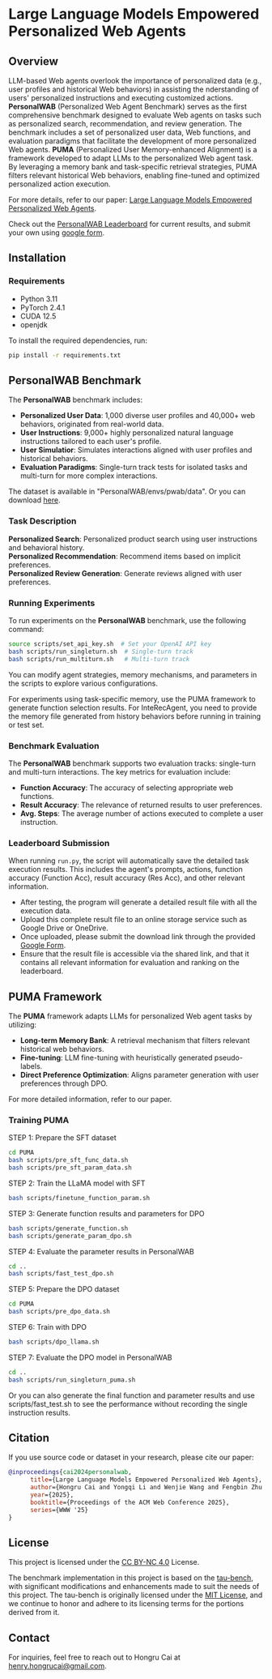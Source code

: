 # Large Language Models Empowered Personalized Web Agents

## Overview

LLM-based Web agents overlook the importance of personalized data (e.g., user profiles and historical Web behaviors) in assisting the nderstanding of users' personalized instructions and executing customized actions. **PersonalWAB** (Personalized Web Agent Benchmark) serves as the first comprehensive benchmark designed to evaluate Web agents on tasks such as personalized search, recommendation, and review generation. The benchmark includes a set of personalized user data, Web functions, and evaluation paradigms that facilitate the development of more personalized Web agents.
**PUMA** (Personalized User Memory-enhanced Alignment) is a framework developed to adapt LLMs to the personalized Web agent task. By leveraging a memory bank and task-specific retrieval strategies, PUMA filters relevant historical Web behaviors, enabling fine-tuned and optimized personalized action execution.

For more details, refer to our paper: [Large Language Models Empowered Personalized Web Agents](https://arxiv.org/abs/2410.17236).

Check out the [PersonalWAB Leaderboard](https://hongrucai.github.io/PersonalWAB/leaderboard) for current results, and submit your own using [google form](https://forms.gle/UQdxUG8f28xbRd5Z8).


## Installation

### Requirements

- Python 3.11
- PyTorch 2.4.1
- CUDA 12.5
- openjdk

To install the required dependencies, run:
```bash
pip install -r requirements.txt
```


## PersonalWAB Benchmark

The **PersonalWAB** benchmark includes:

- **Personalized User Data**: 1,000 diverse user profiles and 40,000+ web behaviors, originated from real-world data.
- **User Instructions**: 9,000+ highly personalized natural language instructions tailored to each user's profile.
- **User Simulatior**: Simulates interactions aligned with user profiles and historical behaviors.
- **Evaluation Paradigms**:  Single-turn track tests for isolated tasks and multi-turn for more complex interactions.

The dataset is available in "PersonalWAB/envs/pwab/data". Or you can download [here](https://hongrucai.github.io/PersonalWAB/download).

### Task Description

**Personalized Search**: Personalized product search using user instructions and behavioral history.  
**Personalized Recommendation**: Recommend items based on implicit preferences.  
**Personalized Review Generation**: Generate reviews aligned with user preferences.

### Running Experiments 

To run experiments on the **PersonalWAB** benchmark, use the following command:

```bash
source scripts/set_api_key.sh  # Set your OpenAI API key
bash scripts/run_singleturn.sh  # Single-turn track
bash scripts/run_multiturn.sh   # Multi-turn track
```

You can modify agent strategies, memory mechanisms, and parameters in the scripts to explore various configurations.

For experiments using task-specific memory, use the PUMA framework to generate function selection results. For InteRecAgent, you need to provide the memory file generated from history behaviors before running in training or test set.

### Benchmark Evaluation

The **PersonalWAB** benchmark supports two evaluation tracks: single-turn and multi-turn interactions. The key metrics for evaluation include:

- **Function Accuracy**: The accuracy of selecting appropriate web functions.
- **Result Accuracy**: The relevance of returned results to user preferences.
- **Avg. Steps**: The average number of actions executed to complete a user instruction.

### Leaderboard Submission

When running `run.py`, the script will automatically save the detailed task execution results. This includes the agent's prompts, actions, function accuracy (Function Acc), result accuracy (Res Acc), and other relevant information.

- After testing, the program will generate a detailed result file with all the execution data.
- Upload this complete result file to an online storage service such as Google Drive or OneDrive.
- Once uploaded, please submit the download link through the provided [Google Form](https://forms.gle/UQdxUG8f28xbRd5Z8).
- Ensure that the result file is accessible via the shared link, and that it contains all relevant information for evaluation and ranking on the leaderboard.


## PUMA Framework

The **PUMA** framework adapts LLMs for personalized Web agent tasks by utilizing:

- **Long-term Memory Bank**: A retrieval mechanism that filters relevant historical web behaviors.
- **Fine-tuning**: LLM fine-tuning with heuristically generated pseudo-labels.
- **Direct Preference Optimization**: Aligns parameter generation with user preferences through DPO.

For more detailed information, refer to our paper.

### Training PUMA

STEP 1: Prepare the SFT dataset  
```bash
cd PUMA
bash scripts/pre_sft_func_data.sh
bash scripts/pre_sft_param_data.sh
```
STEP 2: Train the LLaMA model with SFT  
```bash
bash scripts/finetune_function_param.sh
```
STEP 3: Generate function results and parameters for DPO  
```bash
bash scripts/generate_function.sh
bash scripts/generate_param_dpo.sh
```
STEP 4: Evaluate the parameter results in PersonalWAB  
```bash
cd ..
bash scripts/fast_test_dpo.sh
```
STEP 5: Prepare the DPO dataset  
```bash
cd PUMA
bash scripts/pre_dpo_data.sh
```
STEP 6: Train with DPO    
```bash
bash scripts/dpo_llama.sh
```
STEP 7: Evaluate the DPO model in PersonalWAB  
```bash
cd ..
bash scripts/run_singleturn_puma.sh
```
Or you can also generate the final function and parameter results and use scripts/fast_test.sh to see the performance without recording the single instruction results.

## Citation

If you use source code or dataset in your research, please cite our paper:
```bibtex
@inproceedings{cai2024personalwab,
      title={Large Language Models Empowered Personalized Web Agents}, 
      author={Hongru Cai and Yongqi Li and Wenjie Wang and Fengbin Zhu and Xiaoyu Shen and Wenjie Li and Tat-Seng Chua},
      year={2025},
      booktitle={Proceedings of the ACM Web Conference 2025},
      series={WWW '25}
}
```

## License

This project is licensed under the [CC BY-NC 4.0](https://creativecommons.org/licenses/by-nc/4.0/) License.

The benchmark implementation in this project is based on the [tau-bench](https://github.com/sierra-research/tau-bench), with significant modifications and enhancements made to suit the needs of this project. The tau-bench is originally licensed under the [MIT License](https://github.com/sierra-research/tau-bench?tab=MIT-1-ov-file), and we continue to honor and adhere to its licensing terms for the portions derived from it.

## Contact

For inquiries, feel free to reach out to Hongru Cai at [henry.hongrucai@gmail.com](mailto:henry.hongrucai@gmail.com).

